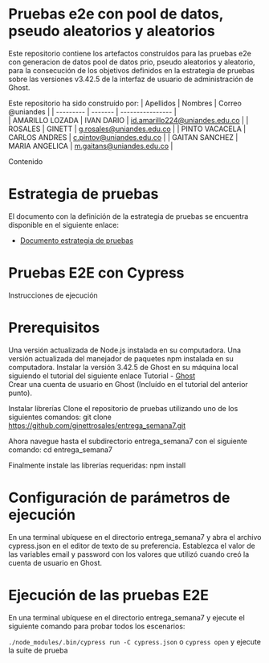 # Pruebas e2e con pool de datos, pseudo aleatorios y aleatorios
 
Este repositorio contiene los artefactos construídos para las pruebas e2e con generacion de datos pool de datos prio, pseudo aleatorios y aleatorio, para la consecución de los objetivos definidos en la estrategia de pruebas sobre las versiones v3.42.5 de la interfaz de usuario de administración de Ghost.

Este repositorio ha sido construído por:
| Apellidos | Nombres | Correo @uniandes | 
| --------- | ------- | ---------------- |  
|     AMARILLO LOZADA       |  IVAN DARIO        |   id.amarillo224@uniandes.edu.co |
|     ROSALES               |     GINETT         |   g.rosales@uniandes.edu.co      |
|     PINTO VACACELA        |  CARLOS ANDRES     |   c.pintov@uniandes.edu.co       |
|     GAITAN SANCHEZ        |  MARIA ANGELICA    |   m.gaitans@uniandes.edu.co      |

Contenido

# Estrategia de pruebas

El documento con la definición de la estrategia de pruebas se encuentra disponible en el siguiente enlace:

* [Documento estrategia de pruebas](../../wiki/Documento-estrategia-de-pruebas) 

# Pruebas E2E con Cypress
 Instrucciones de ejecución
 
# Prerequisitos
Una versión actualizada de Node.js instalada en su computadora.
Una versión actualizada del manejador de paquetes npm instalada en su computadora.
Instalar la versión 3.42.5 de Ghost en su máquina local siguiendo el tutorial del siguiente enlace Tutorial - [Ghost](https://misovirtual.virtual.uniandes.edu.co/codelabs/ghost-local-deployment/index.html#4)  
Crear una cuenta de usuario en Ghost (Incluído en el tutorial del anterior punto).

Instalar librerías
Clone el repositorio de pruebas utilizando uno de los siguientes comandos:
git clone https://github.com/ginettrosales/entrega_semana7.git

Ahora navegue hasta el subdirectorio entrega_semana7 con el siguiente comando:
cd entrega_semana7

Finalmente instale las librerías requeridas:
npm install

# Configuración de parámetros de ejecución
En una terminal ubíquese en el directorio entrega_semana7 y abra el archivo cypress.json en el editor de texto de su preferencia. Establezca el valor de las variables email y password con los valores que utilizó cuando creó la cuenta de usuario en Ghost.

# Ejecución de las pruebas E2E
En una terminal ubíquese en el directorio entrega_semana7 y ejecute el siguiente comando para probar todos los escenarios:

`./node_modules/.bin/cypress run -C cypress.json` o `cypress open` y ejecute la suite de prueba
